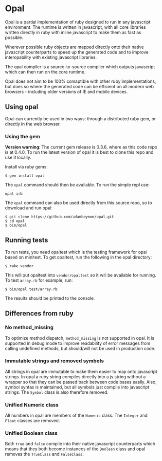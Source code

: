 Opal
====

Opal is a partial implementation of ruby designed to run in any
javascript environment. The runtime is written in javascript, with all
core libraries written directly in ruby with inline javascript to make
them as fast as possible.

Wherever possible ruby objects are mapped directly onto their native
javascript counterparts to speed up the generated code and to improve
interopability with existing javascript libraries.

The opal compiler is a source-to-source compiler which outputs
javascript which can then run on the core runtime.

Opal does not aim to be 100% comaptible with other ruby implementations,
but does so where the generated code can be efficient on all modern web
browsers - including older versions of IE and mobile devices.

Using opal
----------

Opal can currently be used in two ways: through a distributed ruby gem,
or directly in the web browser.

### Using the gem

**Version warning**: The current gem release is 0.3.6, where as this
code repo is at 0.4.0. To run the latest version of opal it is best to
clone this repo and use it locally.

Install via ruby gems:

```
$ gem install opal
```

The `opal` command should then be available. To run the simple repl use:

```
opal irb
```

The `opal` command can also be used directly from this source repo, so
to download and run opal:

```
$ git clone https://github.com/adambeynon/opal.git
$ cd opal
$ bin/opal
```

Running tests
-------------

To run tests, you need opaltest which is the testing framework for opal
based on minitest. To get opaltest, run the following in the opal
directory:

```
$ rake vendor
```

This will put opaltest into `vendor/opaltest` so it will be available
for running. To test `array.rb` for example, run:

```
$ bin/opal test/array.rb
```

The results should be printed to the console.

Differences from ruby
---------------------

### No method\_missing

To optimize method dispatch, `method_missing` is not supported in opal.
It is supported in debug mode to improve readability of error messages
from calling undefined methods, but should/will not be used in
production code.

### Immutable strings and removed symbols

All strings in opal are immutable to make them easier to map onto
javascript strings. In opal a ruby string compiles directly into a js
string without a wrapper so that they can be passed back between code
bases easily. Also, symbol syntax is maintained, but all symbols just
compile into javascript strings. The `Symbol` class is also therefore
removed.

### Unified Numeric class

All numbers in opal are members of the `Numeric` class. The `Integer`
and `Float` classes are removed.

### Unified Boolean class

Both `true` and `false` compile into their native javascript
counterparts which means that they both become instances of the
`Boolean` class and opal removes the `TrueClass` and `FalseClass`.

